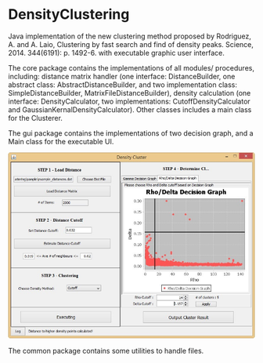 DensityClustering
=================
Java implementation of the new clustering method proposed by Rodriguez, A. and A. Laio, Clustering by fast search and find of density peaks. Science, 2014. 344(6191): p. 1492-6. with executable graphic user interface.


The core package contains the implementations of all modules/ procedures, including: distance matrix handler (one interface: DistanceBuilder, one abstract class: AbstractDistanceBuilder, and two implementation class: SimpleDistanceBuilder, MatrixFileDistanceBuilder), density calculation (one interface: DensityCalculator, two implementations: CutoffDensityCalculator and GaussianKernalDensityCalculator). Other classes includes a main class for the Clusterer.
    
The gui package contains the implementations of two decision graph, and a Main class for the executable UI.

![UI](densityCluster.jpg)
    
The common package contains some utilities to handle files.